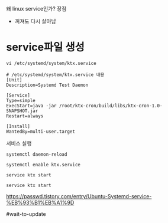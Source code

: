 왜 linux service인가?
장점
- 꺼져도 다시 살아남
# service파일 생성
```
vi /etc/systemd/system/ktx.service
```

```
# /etc/systemd/system/ktx.service 내용
[Unit]
Description=Systemd Test Daemon

[Service]
Type=simple
ExecStart=java -jar /root/ktx-cron/build/libs/ktx-cron-1.0-SNAPSHOT.jar
Restart=always

[Install]
WantedBy=multi-user.target
```

서비스 실행
```
systemctl daemon-reload

systemctl enable ktx.service

service ktx start

service ktx start
```
https://passwd.tistory.com/entry/Ubuntu-Systemd-service-%EB%93%B1%EB%A1%9D


#wait-to-update 